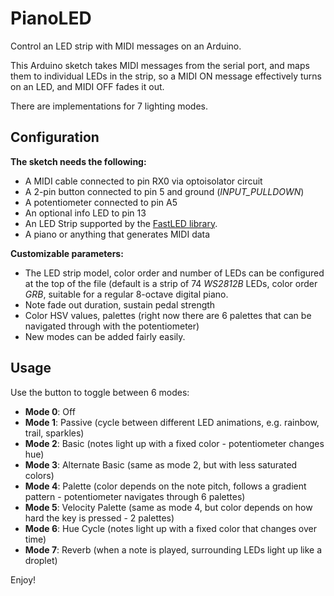 # PianoLED
Control an LED strip with MIDI messages on an Arduino.

This Arduino sketch takes MIDI messages from the serial port, and maps them to individual LEDs in the strip,
so a MIDI ON message effectively turns on an LED, and MIDI OFF fades it out.

There are implementations for 7 lighting modes.

## Configuration
**The sketch needs the following:**
  - A MIDI cable connected to pin RX0 via optoisolator circuit
  - A 2-pin button connected to pin 5 and ground (*INPUT_PULLDOWN*)
  - A potentiometer connected to pin A5
  - An optional info LED to pin 13
  - An LED Strip supported by the [FastLED library](https://github.com/FastLED/FastLED).
  - A piano or anything that generates MIDI data
  
**Customizable parameters:**
 - The LED strip model, color order and number of LEDs can be configured at the top of the file (default is a strip of 74 _WS2812B_ LEDs, color order _GRB_, suitable for a regular 8-octave digital piano.
 - Note fade out duration, sustain pedal strength
 - Color HSV values, palettes (right now there are 6 palettes that can be navigated through with the potentiometer)
 - New modes can be added fairly easily.
 
## Usage
Use the button to toggle between 6 modes:
  - **Mode 0**: Off
  - **Mode 1**: Passive (cycle between different LED animations, e.g. rainbow, trail, sparkles)
  - **Mode 2**: Basic (notes light up with a fixed color - potentiometer changes hue)
  - **Mode 3**: Alternate Basic (same as mode 2, but with less saturated colors)
  - **Mode 4**: Palette (color depends on the note pitch, follows a gradient pattern - potentiometer navigates through 6 palettes)
  - **Mode 5**: Velocity Palette (same as mode 4, but color depends on how hard the key is pressed - 2 palettes)
  - **Mode 6**: Hue Cycle (notes light up with a fixed color that changes over time)
  - **Mode 7**: Reverb (when a note is played, surrounding LEDs light up like a droplet)


Enjoy!
